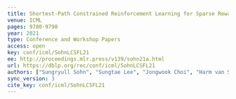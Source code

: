 ```yaml
---
title: Shortest-Path Constrained Reinforcement Learning for Sparse Reward Tasks.
venue: ICML
pages: 9780-9790
year: 2021
type: Conference and Workshop Papers
access: open
key: conf/icml/SohnLCSFL21
ee: http://proceedings.mlr.press/v139/sohn21a.html
url: https://dblp.org/rec/conf/icml/SohnLCSFL21
authors: ["Sungryull Sohn", "Sungtae Lee", "Jongwook Choi", "Harm van Seijen", "Mehdi Fatemi", "Honglak Lee"]
sync_version: 3
cite_key: conf/icml/SohnLCSFL21
---
```

